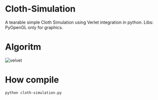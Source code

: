 # Cloth-Simulation
A tearable simple Cloth Simulation using Verlet integration in python.
Libs: PyOpenGL only for graphics.

# Algoritm
![velvet](http://www.physics.udel.edu/~bnikolic/teaching/phys660/numerical_ode/img55.png)


# How compile

``` python cloth-simulation.py ```
